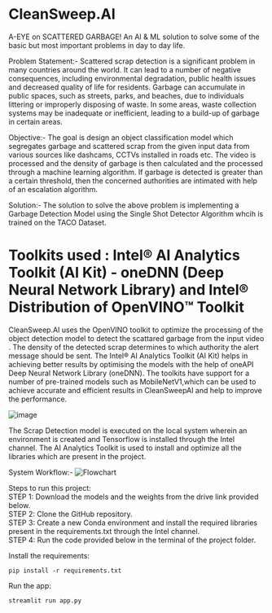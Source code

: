 # CleanSweep.AI
A-EYE on SCATTERED GARBAGE! An AI & ML solution to solve some of the basic but most important problems in day to day life.  


Problem Statement:- Scattered scrap detection is a significant problem in many countries around the world. It can lead to a number of negative consequences, including environmental degradation, public health issues and decreased quality of life for residents.
Garbage can accumulate in public spaces, such as streets, parks, and beaches, due to individuals littering or improperly disposing of waste.
In some areas, waste collection systems may be inadequate or inefficient, leading to a build-up of garbage in certain areas.

Objective:- The goal is design an object classification model which segregates garbage and scattered scrap from the given input data from various sources like dashcams, CCTVs installed in roads etc.
The video is processed and the density of garbage is then calculated and the processed through a machine learning algorithm.
If garbage is detected is greater than a certain threshold, then the concerned authorities are intimated with help of an escalation algorithm.

Solution:- The solution to solve the above problem is implementing a Garbage Detection Model using the Single Shot Detector Algorithm whcih is trained on the TACO Dataset.  

# Toolkits used : Intel® AI Analytics Toolkit (AI Kit) - oneDNN (Deep Neural Network Library) and Intel® Distribution of OpenVINO™ Toolkit

CleanSweep.AI uses the OpenVINO toolkit to optimize the processing of the object detection model to detect the scattared garbage  from the input video . The density of the detected scrap determines to which authority the alert message should be sent. The Intel® AI Analytics Toolkit (AI Kit) helps in achieving better results by optimising the models with the help of oneAPI Deep Neural Network Library (oneDNN).
The toolkits have support for a number of pre-trained models such as MobileNetV1,which can be used to achieve accurate and efficient results in  CleanSweepAI and help to improve the performance.


![image](https://user-images.githubusercontent.com/92366411/225904033-084ef650-47a9-43de-b0bc-f4fb038eac8d.png)

The Scrap Detection model is executed on the local system wherein an environment is created and Tensorflow is installed through the Intel channel. The AI Analytics Toolkit is used to install and optimize all the libraries which are present in the project.  

System Workflow:-
![Flowchart](https://user-images.githubusercontent.com/80829447/208266806-8d21746e-7aa9-4147-8169-4d3ae4e526b1.png)


Steps to run this project:  
STEP 1: Download the models and the weights from the drive link provided below.  
STEP 2: Clone the GitHub repository.  
STEP 3: Create a new Conda environment and install the required libraries present in the requirements.txt through the Intel channel.  
STEP 4: Run the code provided below in the terminal of the project folder.

Install the requirements:
```
pip install -r requirements.txt
```

Run the app:
```
streamlit run app.py
```


